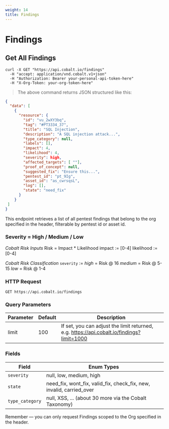 ```yaml
---
weight: 14
title: Findings
---
```


# Findings

## Get All Findings

```shell
curl -X GET "https://api.cobalt.io/findings" 
  -H "accept: application/vnd.cobalt.v1+json" 
  -H "Authorization: Bearer your-personal-api-token-here" 
  -H "X-Org-Token: your-org-token-here"

```

> The above command returns JSON structured like this:

```json
{
  "data": [
    {
      "resource": {
        "id": "vu_2wXY3bq",
        "tag": "#PT3334_37",
        "title": "SQL Injection",
        "description": "A SQL injection attack...",
        "type_category": null,
        "labels": [],
        "impact": 4,
        "likelihood": 4,
        "severity": high,
        "affected_targets": [ ""],
        "proof_of_concept": null,
        "suggested_fix": "Ensure this...",
        "pentest_id": "pt_9Ig",
        "asset_id": "as_cwrsqsL",
        "log": [],
        "state": "need_fix"
      }
    }
 ]
}

```

This endpoint retrieves a list of all pentest findings that belong to the org specified in the header, filterable by pentest id or asset id.

### Severity = High / Medium / Low

*Cobalt Risk Inputs*
Risk = Impact * Likelihood
impact := [0-4]
likelihood := [0-4]

*Cobalt Risk Classification*
`severity` :=
*high* = Risk @ 16
*medium* = Risk @ 5-15
*low* = Risk @ 1-4


### HTTP Request

`GET https://api.cobalt.io/findings`

### Query Parameters

Parameter | Default | Description
--------- | ------- | -----------
limit | 100 | If set, you can adjust the limit returned, e.g. https://api.cobalt.io/findings?limit=1000

### Fields

Field           | Enum Types
--------------- | -----------
`severity`      | null, low, medium, high
`state`         | need_fix, wont_fix, valid_fix, check_fix, new, invalid, carried_over
`type_category` | null, XSS, ... (about 30 more via the Cobalt Taxonomy)


<aside class="success">
Remember — you can only request Findings scoped to the Org specified in the header.
</aside>
